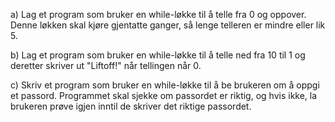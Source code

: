 a)	Lag et program som bruker en while-løkke til å telle fra 0 og oppover. Denne løkken skal kjøre gjentatte ganger, så lenge telleren er mindre eller lik 5.

b)	Lag et program som bruker en while-løkke til å telle ned fra 10 til 1 og deretter skriver ut "Liftoff!" når tellingen når 0.

c)	Skriv et program som bruker en while-løkke til å be brukeren om å oppgi et passord. Programmet skal sjekke om passordet er riktig, og hvis ikke, la brukeren prøve igjen inntil de skriver det riktige passordet.
